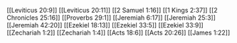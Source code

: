 [[Leviticus 20:9]]
[[Leviticus 20:11]]
[[2 Samuel 1:16]]
[[1 Kings 2:37]]
[[2 Chronicles 25:16]]
[[Proverbs 29:1]]
[[Jeremiah 6:17]]
[[Jeremiah 25:3]]
[[Jeremiah 42:20]]
[[Ezekiel 18:13]]
[[Ezekiel 33:5]]
[[Ezekiel 33:9]]
[[Zechariah 1:2]]
[[Zechariah 1:4]]
[[Acts 18:6]]
[[Acts 20:26]]
[[James 1:22]]
